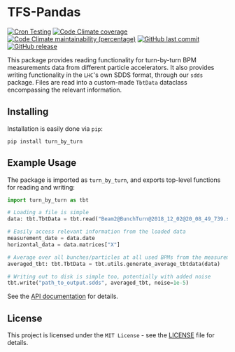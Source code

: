 # TFS-Pandas

[![Cron Testing](https://github.com/pylhc/turn_by_turn/workflows/Cron%20Testing/badge.svg)](https://github.com/pylhc/turn_by_turn/actions?query=workflow%3A%22Cron+Testing%22)
[![Code Climate coverage](https://img.shields.io/codeclimate/coverage/pylhc/turn_by_turn.svg?style=popout)](https://codeclimate.com/github/pylhc/turn_by_turn)
[![Code Climate maintainability (percentage)](https://img.shields.io/codeclimate/maintainability-percentage/pylhc/turn_by_turn.svg?style=popout)](https://codeclimate.com/github/pylhc/turn_by_turn)
[![GitHub last commit](https://img.shields.io/github/last-commit/pylhc/turn_by_turn.svg?style=popout)](https://github.com/pylhc/turn_by_turn/)
[![GitHub release](https://img.shields.io/github/release/pylhc/turn_by_turn.svg?style=popout)](https://github.com/pylhc/turn_by_turn/)

[comment]: <> (TODO: uncomment below once we give turn_by_turn its zenodo releases)
[comment]: <> ([![DOI]&#40;https://zenodo.org/badge/DOI/10.5281/zenodo.5070986.svg&#41;]&#40;https://doi.org/10.5281/zenodo.5070986&#41;)

This package provides reading functionality for turn-by-turn BPM measurements data from different particle accelerators.
It also provides writing functionality in the `LHC`'s own SDDS format, through our `sdds` package.
Files are read into a custom-made `TbtData` dataclass encompassing the relevant information.

## Installing

Installation is easily done via `pip`:
```
pip install turn_by_turn
```

## Example Usage

 The package is imported as `turn_by_turn`, and exports top-level functions for reading and writing:
```python
import turn_by_turn as tbt

# Loading a file is simple
data: tbt.TbtData = tbt.read("Beam2@BunchTurn@2018_12_02@20_08_49_739.sdds", datatype="lhc")

# Easily access relevant information from the loaded data
measurement_date = data.date
horizontal_data = data.matrices["X"]

# Average over all bunches/particles at all used BPMs from the measurement
averaged_tbt: tbt.TbtData = tbt.utils.generate_average_tbtdata(data)

# Writing out to disk is simple too, potentially with added noise
tbt.write("path_to_output.sdds", averaged_tbt, noise=1e-5)
```

See the [API documentation](https://pylhc.github.io/turn_by_turn/) for details.

## License

This project is licensed under the `MIT License` - see the [LICENSE](LICENSE) file for details.
